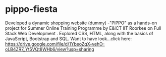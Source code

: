 # pippo-fiesta
Developed a dynamic shopping website (dummy) -"PIPPO" as a hands-on project for Summer Online Training Programme by E&amp;ICT IIT Roorkee on Full Stack Web Development . Explored CSS, HTML, along with the basics of JavaScript, Bootstrap and SQL.
Want to have look...click here: https://drive.google.com/file/d/1YbeoZqX-vehO-oLB4ZR7_Yt5VQt8WHb6/view?usp=sharing

